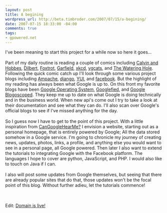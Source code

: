 ```yaml
--- 
layout: post
title: A begining
wordpress_url: http://beta.timbroder.com/2007/07/15/a-begining/
date: 2007-07-15 18:33:00 -04:00
comments: true
tags: 
- gpowered.net
---
```

<p>I've been meaning to start this project for a while now so here it goes...<br />
<br />
Part of my daily routine is reading a couple of comics including <a href="http://www.gocomics.com/calvinandhobbes/">Calvin and Hobbes</a>, <a href="http://www.dilbert.com/comics/dilbert/archive/">Dilbert</a>, <a href="http://www.gocomics.com/foxtrotclassics/">Foxtrot</a>, <a href="http://www.gocomics.com/garfield/">Garfield</a>, <a href="http://xkcd.com/">xkcd</a>, <a href="http://www.vgcats.com/comics/">vgcats</a>, and <a href="http://www.oreillynet.com/wateringhole/blog/">The Watering Hole</a>. Following the quick comic catch up I'll look through some various project blogs including <a href="http://www.ampache.org/">Ampache</a>, <a href="http://www.djangoproject.com/">django</a>, <a href="http://developer.yahoo.com/yui/">YUI</a>, and <a href="http://developers.facebook.com/">facebook</a>. But the highlight of my reading has always been what Google is up to. On this front my favorite blogs have been <a href="http://googlesystem.blogspot.com/">Google Operating System</a>, <a href="http://googlified.com/">Googlefied</a>, and <a href="http://blogoscoped.com/">Google Blogoscoped</a>. They keep me up to date on what Google is doing technically and in the business world. When new api's come out I try to take a look at their documentation and see what they can do. I'll also scan over Google's official blogs to see if I've missed anything for the day.
<br /><br />
So I guess now I have to get to the point of this project. With a little inspiration from <a href="http://www.cangooglehearme.com">CanGoogleHearMe?</a> I envision a website, starting out as a personal homepage, that is entirely powered by Google; All the data stored somehow in a Google service. I'm going to chronicle my journey of creating news, updates, photos, links, a profile, and anything else you would want to see in a personal page, all Google powered. Then later I also want to extend the tutorials to integrating Google with the Facebook platform. The languages I hope to cover are python, JavaScript, and PHP. I would also like to touch on Java if I can.
<br /><br />
I also will post some updates from Google themselves, but seeing that there are already popular sites that do that, those updates won't be the focal point of this blog. Without further adieu, let the tutorials commence!</p>
<br /><br />
Edit: <a href="http://gpowered.net">Domain is live!</a>
